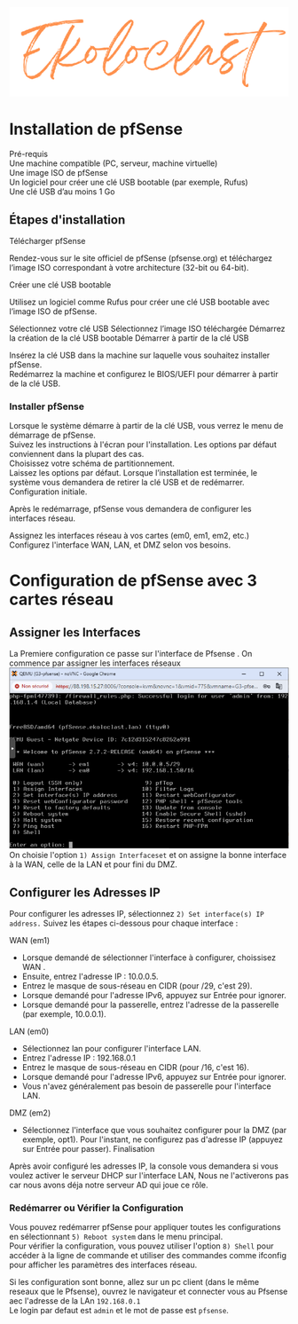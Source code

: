 <div align="center"> 

![logo](https://github.com/WildCodeSchool/TSSR-2405-P3-G3-BuildYourInfra-Ekoloclast/blob/s04/ressources/charte/ekoloclasttitreok.png)   

</div>    


# Installation de pfSense
Pré-requis  
Une machine compatible (PC, serveur, machine virtuelle)  
Une image ISO de pfSense  
Un logiciel pour créer une clé USB bootable (par exemple, Rufus)  
Une clé USB d’au moins 1 Go  
## Étapes d'installation
Télécharger pfSense

Rendez-vous sur le site officiel de pfSense (pfsense.org) et téléchargez l’image ISO correspondant à votre architecture (32-bit ou 64-bit).

Créer une clé USB bootable  

Utilisez un logiciel comme Rufus pour créer une clé USB bootable avec l’image ISO de pfSense.  

Sélectionnez votre clé USB
Sélectionnez l’image ISO téléchargée
Démarrez la création de la clé USB bootable
Démarrer à partir de la clé USB

Insérez la clé USB dans la machine sur laquelle vous souhaitez installer pfSense.  
Redémarrez la machine et configurez le BIOS/UEFI pour démarrer à partir de la clé USB.  

### Installer pfSense

Lorsque le système démarre à partir de la clé USB, vous verrez le menu de démarrage de pfSense.  
Suivez les instructions à l'écran pour l'installation. Les options par défaut conviennent dans la plupart des cas.  
Choisissez votre schéma de partitionnement.   
Laissez les options par défaut.
Lorsque l’installation est terminée, le système vous demandera de retirer la clé USB et de redémarrer.
Configuration initiale.  

Après le redémarrage, pfSense vous demandera de configurer les interfaces réseau.

Assignez les interfaces réseau à vos cartes (em0, em1, em2, etc.)
Configurez l'interface WAN, LAN, et DMZ selon vos besoins.  

# Configuration de pfSense avec 3 cartes réseau

## Assigner les Interfaces
La Premiere configuration ce passe sur l'interface de Pfsense .
On commence par assigner les interfaces réseaux
![ecran](https://github.com/WildCodeSchool/TSSR-2405-P3-G3-BuildYourInfra-Ekoloclast/blob/s02/ressources/pfsense/ecran.png)   
On choisie l'option `1) Assign Interfaceset` et  on assigne la bonne interface à la WAN, celle de la LAN et pour fini du DMZ.  

 

## Configurer les Adresses IP

Pour configurer les adresses IP, sélectionnez `2) Set interface(s) IP address.` Suivez les étapes ci-dessous pour chaque interface :

WAN (em1)

- Lorsque demandé de sélectionner l'interface à configurer, choissisez WAN .  
- Ensuite, entrez l'adresse IP : 10.0.0.5.  
- Entrez le masque de sous-réseau en CIDR (pour /29, c'est 29).  
- Lorsque demandé pour l'adresse IPv6, appuyez sur Entrée pour ignorer.
- Lorsque demandé pour la passerelle, entrez l'adresse de la passerelle (par exemple, 10.0.0.1).  

LAN (em0)

- Sélectionnez lan pour configurer l'interface LAN.
- Entrez l'adresse IP : 192.168.0.1
- Entrez le masque de sous-réseau en CIDR (pour /16, c'est 16).
- Lorsque demandé pour l'adresse IPv6, appuyez sur Entrée pour ignorer.
- Vous n'avez généralement pas besoin de passerelle pour l'interface LAN.

DMZ (em2)

- Sélectionnez l'interface que vous souhaitez configurer pour la DMZ (par exemple, opt1).
Pour l'instant, ne configurez pas d'adresse IP (appuyez sur Entrée pour passer).
Finalisation

Après avoir configuré les adresses IP, la console vous demandera si vous voulez activer le serveur DHCP sur l'interface LAN, Nous ne l'activerons pas car nous avons déja notre serveur AD qui joue ce rôle.  

### Redémarrer ou Vérifier la Configuration

Vous pouvez redémarrer pfSense pour appliquer toutes les configurations en sélectionnant `5) Reboot system` dans le menu principal.  
Pour vérifier la configuration, vous pouvez utiliser l'option `8) Shell` pour accéder à la ligne de commande et utiliser des commandes comme ifconfig pour afficher les paramètres des interfaces réseau.

Si les configuration sont bonne, allez sur un pc client (dans le même reseaux que le Pfsense), ouvrez le navigateur et connecter vous au Pfsense aec l'adresse de la LAn `192.168.0.1`  
Le login par defaut est `admin` et le mot de passe est `pfsense`.  




